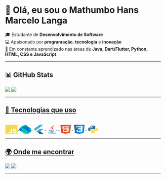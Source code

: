 # 👋 Olá, eu sou o Mathumbo Hans Marcelo Langa

🎓 Estudante de **Desenvolvimento de Software**  
💻 Apaixonado por **programação**, **tecnologia** e **inovação**  
🚀 Em constante aprendizado nas áreas de **Java, Dart/Flutter, Python, HTML, CSS e JavaScript**  

---

## 📊 GitHub Stats
<div>
  <a href="https://github.com/hans00101">
  <img height="180em" src="https://github-readme-stats.vercel.app/api?username=hans00101&show_icons=true&theme=tokyonight&include_all_commits=true&count_private=true"/>
  <img height="180em" src="https://github-readme-stats.vercel.app/api/top-langs/?username=hans00101&layout=compact&langs_count=7&theme=tokyonight"/>
</div>

---

## 🚀 Tecnologias que uso
<div style="display: inline_block"><br>
  <img align="center" alt="Js" height="30" width="40" src="https://raw.githubusercontent.com/devicons/devicon/master/icons/javascript/javascript-plain.svg">
  <img align="center" alt="Dart" height="30" width="40" src="https://raw.githubusercontent.com/devicons/devicon/master/icons/dart/dart-original.svg">
  <img align="center" alt="Flutter" height="30" width="40" src="https://raw.githubusercontent.com/devicons/devicon/master/icons/flutter/flutter-original.svg">
  <img align="center" alt="Java" height="30" width="40" src="https://raw.githubusercontent.com/devicons/devicon/master/icons/java/java-original.svg">
  <img align="center" alt="HTML" height="30" width="40" src="https://raw.githubusercontent.com/devicons/devicon/master/icons/html5/html5-original.svg">
  <img align="center" alt="CSS" height="30" width="40" src="https://raw.githubusercontent.com/devicons/devicon/master/icons/css3/css3-original.svg">
  <img align="center" alt="Python" height="30" width="40" src="https://raw.githubusercontent.com/devicons/devicon/master/icons/python/python-original.svg">
</div>

---

## 🌍 Onde me encontrar
<div>
  <a href="https://www.linkedin.com/in/SEU-LINKEDIN" target="_blank"><img src="https://img.shields.io/badge/-LinkedIn-%230077B5?style=for-the-badge&logo=linkedin&logoColor=white"></a>
  <a href="mailto:SEU-EMAIL"><img src="https://img.shields.io/badge/-Gmail-%23333?style=for-the-badge&logo=gmail&logoColor=white"></a>
</div>

---

